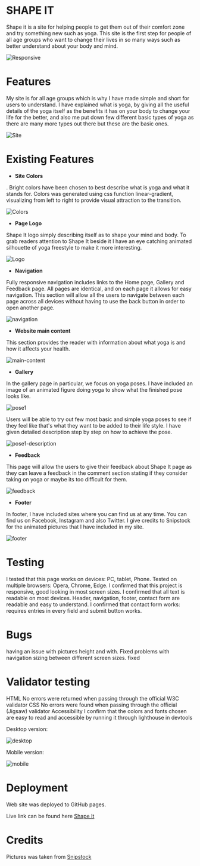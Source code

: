 # SHAPE IT

Shape it is a site for helping people to get them out of their comfort zone and try something new such as yoga. This site is the first step for people of all age groups who want to change their lives in so many ways such as better understand about your body and mind.

![Responsive](assets/readme/responsive-site.png)

# Features

My site is for all age groups which is why I have made simple and short for users to understand. I have explained what is yoga, by giving all the useful details of the yoga itself as the benefits it has on your body to change your life for the better, and also me put down few different basic types of yoga as there are many more types out there but these are the basic ones.

![Site](assets/readme/site2.png)

# Existing Features

- __Site Colors__

.
Bright colors have been chosen to best describe what is yoga and what it stands for. Colors was generated using css function linear-gradient, visualizing from left to right to provide visual attraction to the transition.

![Colors](assets/readme/site-colors.png)

- __Page Logo__

Shape It logo simply describing itself as to shape your mind and body. To grab readers attention to Shape It beside it I have an eye catching animated silhouette of yoga freestyle to make it more interesting.

![Logo](assets/readme/site-logo.png)

- __Navigation__

Fully responsive navigation includes links to the Home page, Gallery and Feedback page. All pages are identical, and on each page it allows for easy navigation. This section will allow all the users to navigate between each page across all devices without having to use the back button in order to open another page.

![navigation](assets/readme/site-nav.png)

- __Website main content__

This section provides the reader with information about what yoga is and how it affects your health.

![main-content](assets/readme/site-main-content.png)

- __Gallery__

In the gallery page in particular, we focus on yoga poses.
I have included an image of an animated figure doing yoga to show what the finished pose looks like.

![pose1](assets/readme/dog.png)

Users will be able to try out few most basic and simple yoga poses to see if they feel like that's what they want to be added to their life style. I have given detailed description step by step on how to achieve the pose.

![pose1-description](assets/readme/dog-desc.png)

- __Feedback__

This page will allow the users to give their feedback about Shape It page as they can leave a feedback in the comment section stating if they consider taking on yoga or maybe its too difficult for them.

![feedback](assets/readme/feedback.png)

- __Footer__

In footer, I have included sites where you can find us at any time. You can find us on Facebook, Instagram and also Twitter. I give credits to Snipstock for the animated pictures that I have included in my site.

![footer](assets/readme/footer.png)

# Testing

I tested that this page works on devices: PC, tablet, Phone.
Tested on multiple browsers: Opera, Chrome, Edge.
I confirmed that this project is responsive, good looking in most screen sizes.
I confirmed that all text is readable on most devices.
Header, navigation, footer, contact form are readable and easy to understand.
I confirmed that contact form works: requires entries in every field and submit button works.

# Bugs

having an issue with pictures height and with.  Fixed
problems with navigation sizing between different screen sizes. fixed

# Validator testing

HTML
No errors were returned when passing through the official W3C validator
CSS
No errors were found when passing through the official (Jigsaw) validator
Accessibility
I confirm that the colors and fonts chosen are easy to read and accessible by running it through lighthouse in devtools

Desktop version:

![desktop](assets/readme/desktop.png)

Mobile version:

![mobile](assets/readme/mobile.png)

# Deployment

Web site was deployed to GitHub pages.

Live link can be found here [Shape It](https://sarune95.github.io/shapeit/feed.html)

# Credits

Pictures was taken from [Snipstock](https://snipstock.com/search?q=yoga%20poses&order=&imgType=png&category=&page=4)
